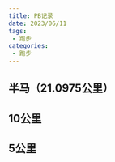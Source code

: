 ```yaml
---
title: PB记录
date: 2023/06/11
tags: 
 - 跑步
categories:
 - 跑步
---
```


## 半马（21.0975公里）
<TimeLine2 type="3"></TimeLine2>

## 10公里
<TimeLine2 type="2"></TimeLine2>

## 5公里
<TimeLine2 type="1"></TimeLine2>